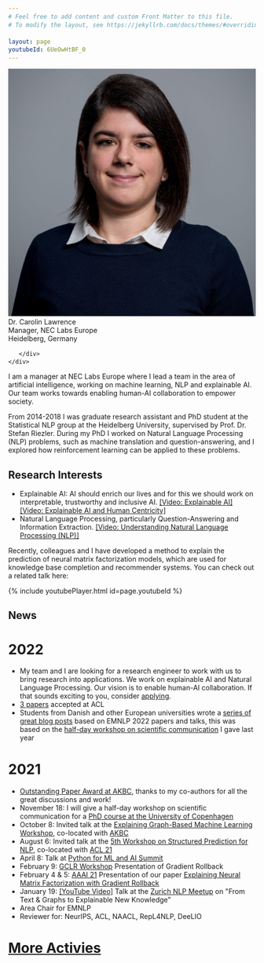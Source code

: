 ```yaml
---
# Feel free to add content and custom Front Matter to this file.
# To modify the layout, see https://jekyllrb.com/docs/themes/#overriding-theme-defaults

layout: page
youtubeId: 6UeOwHtBF_0
---
```

<div class="grid">
    <div class="col-1-2">
       <div class="content">
            <img src="/images/picture.jpg" alt="Profile">
       </div>
    </div>
    <div class="col-1-2">
       <div class="content">
       Dr. Carolin Lawrence<br/>
       Manager, NEC Labs Europe<br/>
       Heidelberg, Germany<br/>
       
       </div>
    </div>
</div>

I am a manager at NEC Labs Europe where I lead a team in the area of artificial intelligence, working on machine learning, NLP and explainable AI. Our team works towards enabling human-AI collaboration to empower society.

From 2014-2018 I was graduate research assistant and PhD student at the Statistical NLP group at the Heidelberg University, supervised by Prof. Dr. Stefan Riezler. During my PhD I worked on Natural Language Processing (NLP) problems, such as machine translation and question-answering, and I explored how reinforcement learning can be applied to these problems.

## Research Interests
* Explainable AI: AI should enrich our lives and for this we should work on interpretable, trustworthy and inclusive AI. <a href="https://www.youtube.com/watch?v=ZJXeMkA-4eA" target="_blank">[Video: Explainable AI]</a> <a href="https://www.youtube.com/watch?v=hqKoxqSHyiY" target="_blank">[Video: Explainable AI and Human Centricity]</a>
* Natural Language Processing, particularly Question-Answering and Information Extraction. <a href="https://www.youtube.com/watch?v=-uJHzqI4zB0" target="_blank">[Video: Understanding Natural Language Processing (NLP)]</a>

Recently, colleagues and I have developed a method to explain the prediction of neural matrix factorization models, which are used for knowledge base completion and recommender systems. You can check out a related talk here:

{% include youtubePlayer.html id=page.youtubeId %}


## News
# 2022
* My team and I are looking for a research engineer to work with us to bring research into applications. We work on explainable AI and Natural Language Processing. Our vision is to enable human-AI collaboration. If that sounds exciting to you, consider <a href="https://jobs.neclab.eu/jobs/openings/staff/NEC-NLE-2204-432-HAI-2-Senior_Research_Engineer_ML_[2204-432-HAI].pdf">applying</a>.
* <a href="publications/">3 papers</a> accepted at ACL
* Students from Danish and other European universities wrote a <a href="https://nlpnorth.github.io/content/emnlp-2021-blogs.html">series of great blog posts</a> based on EMNLP 2022 papers and talks, this was based on the <a href="https://en.itu.dk/Research/PhD-Programme/PhD-Courses/PhD-courses-2021/PhD-Course---Communicating-State-of-the-art-NLP-Research-to-a-Broader-Audience">half-day workshop on scientific communication</a> I gave last year

# 2021
* <a href="https://www.akbc.ws/2021/awards/">Outstanding Paper Award at AKBC</a>, thanks to my co-authors for all the great discussions and work!
* November 18: I will give a half-day workshop on scientific communication for a <a href="https://en.itu.dk/Research/PhD-Programme/PhD-Courses/PhD-courses-2021/PhD-Course---Communicating-State-of-the-art-NLP-Research-to-a-Broader-Audience">PhD course at the University of Copenhagen</a>
* October 8: Invited talk at the <a href="https://xgml.github.io/">Explaining Graph-Based Machine Learning Workshop</a>, co-located with <a href="https://www.akbc.ws/2021/">AKBC</a>
* August 6: Invited talk at the <a href="http://structuredprediction.github.io/SPNLP21/schedule/">5th Workshop on Structured Prediction for NLP</a>, co-located with <a href="https://2021.aclweb.org/">ACL 21</a>
* April 8: Talk at <a href="https://python.geekle.us/agenda">Python for ML and AI Summit</a>
* February 9: <a href="https://sites.google.com/view/gclr2021/accepted-papers">GCLR Workshop</a> Presentation of Gradient Rollback
* February 4 & 5: <a href="https://aaai.org/Conferences/AAAI-21/">AAAI 21</a> Presentation of our paper <a href="https://arxiv.org/abs/2010.05516">Explaining Neural Matrix Factorization with Gradient Rollback</a>
* January 19: <a href="https://www.youtube.com/watch?v=6UeOwHtBF_0&feature=youtu.be">[YouTube Video]</a> Talk at the <a href="https://www.meetup.com/NLP-Zurich/events/275560462/">Zurich NLP Meetup</a> on "From Text & Graphs to Explainable New Knowledge"
* Area Chair for EMNLP
* Reviewer for: NeurIPS, ACL, NAACL, RepL4NLP, DeeLIO

# <a href="activities/">More Activies</a>

